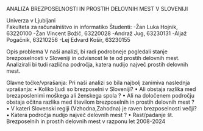 ANALIZA BREZPOSELNOSTI IN PROSTIH DELOVNIH MEST V SLOVENIJI

Univerza v Ljubljani <br>
Fakulteta za računalništvo in informatiko
Študenti:
-Žan Luka Hojnik, 63220100
-Žan Vincent Božič, 63220028
-Andraž Jug, 63230131
-Aljaž Pogačnik, 63210256
-Lej Edvard Košir, 63230155

Opis problema
V naši analizi, bi radi podrobneje pogledali stanje brezposelnosti v Sloveniji in odvisnost le te od prostih delovnih mest. 
Analizirali bi tudi različna področja, katera nudijo največ prostih delovnih mest.

Glavne točke/vprašanja:
Pri naši analizi so bila najbolj zanimiva naslednja vprašanja:
    •  Koliko ljudi so brezposelni v Sloveniji?
    •  Ali obstaja razlika med brezaposlenimi moškega ali ženskega spola ? 
    •  Ali na določenem področju obstaja očitna razlika med številom brezposelnih in prostih delovnih mest ?
    •  V kateri Slovenski regiji (Vzhodna,Zahodna) je raven brezposelnosti večji?
    •  Katera področja nudijo največ delovnih mest ?
    •  Rast/padanje št. Brezposelnih in prostih delovnih mest v razponu let 2008-2024

